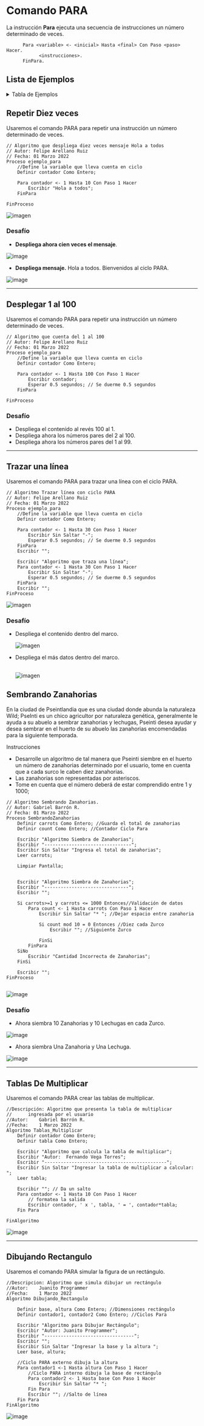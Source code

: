 # Comando PARA
La instrucción **Para** ejecuta una secuencia de instrucciones un número determinado de veces.
```
      Para <variable> <- <inicial> Hasta <final> Con Paso <paso> Hacer. 
            <instrucciones>. 
      FinPara.
```
## Lista de Ejemplos
<details>
  <summary>Tabla de Ejemplos</summary>
  <ol>
    <li><a href="#repetir-diez-veces">Repetir Diez Veces</a></li>
    <li><a href="#desplegar-1-al-100">Desplegar 1 al 100</a></li>
    <li><a href="#trazar-una-línea">Trazar Una Línea</a></li>
    <li><a href="#sembrando-zanahorias">Sembrando Zanahorias</a></li>
    <li><a href="#tablas-de-multiplicar">Tablas De Multiplicar</a></li>
    <li><a href="#dibujando-rectangulo">Dibujando Rectangulo</a></li>	  
  </ol>
</details>              

## Repetir Diez veces 
Usaremos el comando PARA para repetir una instrucción un número determinado de veces.
              
```
// Algoritmo que despliega diez veces mensaje Hola a todos
// Autor: Felipe Arellano Ruiz
// Fecha: 01 Marzo 2022
Proceso ejemplo_para
	//Define la variable que lleva cuenta en ciclo
	Definir contador Como Entero;
	
	Para contador <- 1 Hasta 10 Con Paso 1 Hacer
		Escribir "Hola a todos";
	FinPara
	
FinProceso
```   
![imagen](https://user-images.githubusercontent.com/8560750/158094219-b9f96341-acf4-41a3-9c5f-7575b0812137.png)

### Desafío
- **Despliega ahora cien veces el mensaje**.

![image](https://user-images.githubusercontent.com/8560750/158344508-88720b08-04d8-4f00-8ac1-f6de8dbee5dd.png)

- **Despliega mensaje.** 
Hola a todos.
Bienvenidos al ciclo PARA.                   

![image](https://user-images.githubusercontent.com/8560750/158345184-898ae778-d204-4109-8daa-0027eeb6a2f2.png)

                   
***
## Desplegar 1 al 100 
Usaremos el comando PARA para repetir una instrucción un número determinado de veces.
              
```
// Algoritmo que cuenta del 1 al 100
// Autor: Felipe Arellano Ruiz
// Fecha: 01 Marzo 2022
Proceso ejemplo_para
	//Define la variable que lleva cuenta en ciclo
	Definir contador Como Entero;
	
	Para contador <- 1 Hasta 100 Con Paso 1 Hacer
		Escribir contador;
		Esperar 0.5 segundos; // Se duerme 0.5 segundos
	FinPara
	
FinProceso              
```     

### Desafío
- Despliega el contenido al revés  100 al 1.
- Despliega ahora los números pares del 2 al 100.
- Despliega ahora los números pares del 1 al 99.

***
## Trazar una línea 
Usaremos el comando PARA para trazar una línea con el ciclo PARA.
              
```
// Algoritmo Trazar línea con ciclo PARA
// Autor: Felipe Arellano Ruiz
// Fecha: 01 Marzo 2022
Proceso ejemplo_para
	//Define la variable que lleva cuenta en ciclo
	Definir contador Como Entero;
	
	Para contador <- 1 Hasta 30 Con Paso 1 Hacer
		Escribir Sin Saltar "-";
		Esperar 0.5 segundos; // Se duerme 0.5 segundos
	FinPara
	Escribir "";
	
	Escribir "Algoritmo que traza una línea";
	Para contador <- 1 Hasta 30 Con Paso 1 Hacer
		Escribir Sin Saltar "-";
		Esperar 0.5 segundos; // Se duerme 0.5 segundos
	FinPara
	Escribir "";
FinProceso           
```     
![imagen](https://user-images.githubusercontent.com/8560750/158095435-ba6b8fe3-0d7c-44c0-9586-a359605fc2bc.png)

### Desafío
- Despliega el contenido dentro del marco. <p>
![imagen](https://user-images.githubusercontent.com/8560750/158095673-8b77a26c-5a75-4607-a7b1-31f66c27ff37.png)<p>

- Despliega el más datos dentro del marco. <p>		    
![imagen](https://user-images.githubusercontent.com/8560750/158096106-bbba9eb4-24fe-4bfd-89cd-c0858bd2ef65.png)
		    
## Sembrando Zanahorias 
En la ciudad de Pseintlandia que es una ciudad donde abunda la naturaleza Wild; PseInti es un chico agricultor
por naturaleza genética, generalmente le ayuda a su abuelo a sembrar zanahorias y lechugas, Pseinti desea
ayudar y desea sembrar en el huerto de su abuelo las zanahorias encomendadas para la siguiente temporada.

Instrucciones
- Desarrolle un algoritmo de tal manera que Pseinti siembre en el huerto un número de zanahorias
determinado por el usuario, tome en cuenta que a cada surco le caben diez zanahorias.
- Las zanahorias son representadas por asteriscos.
- Tome en cuenta que el número deberá de estar comprendido entre 1 y 1000;
              
```
// Algoritmo Sembrando Zanahorias.
// Autor: Gabriel Barrón R.
// Fecha: 01 Marzo 2022
Proceso SembrandoZanahorias
	Definir carrots Como Entero; //Guarda el total de zanahorias
	Definir count Como Entero; //Contador Ciclo Para
	
	Escribir "Algoritmo Siembra de Zanahorias";
	Escribir "--------------------------------";
	Escribir Sin Saltar "Ingresa el total de zanahorias";
	Leer carrots;
	
	Limpiar Pantalla;
	
	
	Escribir "Algoritmo Siembra de Zanahorias";
	Escribir "-------------------------------";
	Escribir "";
	
	Si carrots>=1 y carrots <= 1000 Entonces//Validación de datos
		Para count <- 1 Hasta carrots Con Paso 1 Hacer
			Escribir Sin Saltar "* "; //Dejar espacio entre zanahoria
			
			Si count mod 10 = 0 Entonces //Diez cada Zurco
				Escribir ""; //Siguiente Zurco
				
			FinSi
		FinPara
	SiNo
		Escribir "Cantidad Incorrecta de Zanahorias";
	FinSi
	
	Escribir "";
FinProceso
         
```     
![image](https://user-images.githubusercontent.com/8560750/204293714-5014edb1-6b9f-461f-969f-0642f59aa052.png)


### Desafío
- Ahora siembra 10 Zanahorias y 10 Lechugas en cada Zurco.
			 
![image](https://user-images.githubusercontent.com/8560750/158347580-8b79e154-a3f5-47d4-84e9-da0bddc45786.png)

- Ahora siembra Una Zanahoria y Una Lechuga.		    
			 
![image](https://user-images.githubusercontent.com/8560750/158347729-42077229-bd53-4066-a427-a30595841468.png)

***		
## Tablas De Multiplicar 
Usaremos el comando PARA crear las tablas de multiplicar.
              
```
//Descripción: Algoritmo que presenta la tabla de multiplicar
//		ingresada por el usuario
//Autor:	Gabriel Barrón R.
//Fecha:	1 Marzo 2022
Algoritmo Tablas_Multiplicar
	Definir contador Como Entero;
	Definir tabla Como Entero;
	
	Escribir "Algoritmo que calcula la tabla de multiplicar";
	Escribir "Autor:  Fernando Vega Torres";
	Escribir "---------------------------------------------";
	Escribir Sin Saltar "Ingresar la tabla de multiplicar a calcular: ";
	Leer tabla;
	
	Escribir ""; // Da un salto
	Para contador <- 1 Hasta 10 Con Paso 1 Hacer
		// formatea la salida
		Escribir contador, ' x ', tabla, ' = ', contador*tabla;
	Fin Para
	
FinAlgoritmo			 
```			 
			 			 
![image](https://user-images.githubusercontent.com/8560750/159548824-1346802b-6aa3-4285-8693-7c2c83599e62.png)
	
***		
## Dibujando Rectangulo 
Usaremos el comando PARA simular la figura de un rectángulo.
              
```
//Descripcion: Algoritmo que simula dibujar un rectángulo
//Autor:	Juanito Programmer
//Fecha:	1 Marzo 2022
Algoritmo Dibujando_Rectangulo
	
	Definir base, altura Como Entero; //Dimensiones rectángulo
	Definir contador1, contador2 Como Entero; //Ciclos Para
	
	Escribir "Algoritmo para Dibujar Rectángulo";
	Escribir "Autor: Juanito Programmer";
	Escribir "---------------------------------";
	Escribir "";
	Escribir Sin Saltar "Ingresar la base y la altura ";
	Leer base, altura;
	
	//Ciclo PARA externo dibuja la altura
	Para contador1 <-1 Hasta altura Con Paso 1 Hacer
		//Ciclo PARA interno dibuja la base de rectángulo
		Para contador2 <- 1 Hasta base Con Paso 1 Hacer
			Escribir Sin Saltar "* ";
		Fin Para
		Escribir ""; //Salto de línea
	Fin Para
FinAlgoritmo			 
```	
![image](https://user-images.githubusercontent.com/8560750/159550500-22497298-c1ce-4ba7-b54c-f23136b9fe44.png)
